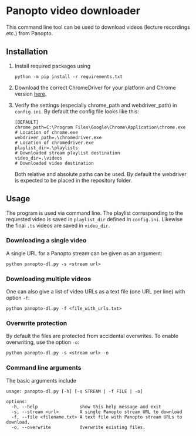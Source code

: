 # Panopto video downloader

This command line tool can be used to download videos (lecture recordings etc.) from Panopto.

## Installation

1. Install required packages using
    ```
    python -m pip install -r requirements.txt
    ```
2. Download the correct ChromeDriver for your platform and Chrome version [here](https://chromedriver.chromium.org/downloads).
3. Verify the settings (especially chrome_path and webdriver_path) in `config.ini`. By default the config file looks like this:
    ```
    [DEFAULT]
    chrome_path=C:\Program Files\Google\Chrome\Application\chrome.exe   # Location of chrome.exe
    webdriver_path=.\chromedriver.exe                                   # Location of chromedriver.exe
    playlist_dir=.\playlists                                            # Downloaded stream playlist destination
    video_dir=.\videos                                                  # Downloaded video destination
    ```

    Both relative and absolute paths can be used. By default the webdriver is expected to be placed in the repository folder.

## Usage

The program is used via command line. The playlist corresponding to the requested video is saved in `playlist_dir` defined in `config.ini`. Likewise the final `.ts` videos are saved in `video_dir`.

### Downloading a single video

A single URL for a Panopto stream can be given as an argument:
```
python panopto-dl.py -s <stream url>
```

### Downloading multiple videos

One can also give a list of video URLs as a text file (one URL per line) with option `-f`:
```
python panopto-dl.py -f <file_with_urls.txt>
```

### Overwrite protection

By default the files are protected from accidental overwrites. To enable overwriting, use the option `-o`:

```
python panopto-dl.py -s <stream url> -o
```

### Command line arguments

The basic arguments include
```
usage: panopto-dl.py [-h] [-s STREAM | -f FILE | -o]

options:
  -h, --help                show this help message and exit
  -s, --stream <url>        A single Panopto stream URL to download
  -f, --file <filename.txt> A text file with Panopto stream URLs to download.
  -o, --overwrite           Overwrite existing files.
```
